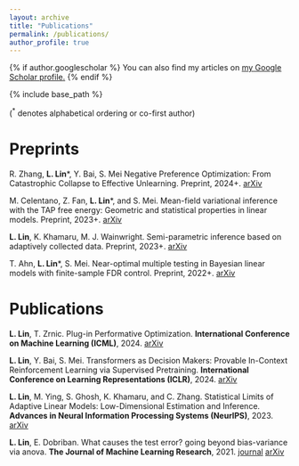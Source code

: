 ```yaml
---
layout: archive
title: "Publications"
permalink: /publications/
author_profile: true
---
```


{% if author.googlescholar %}
  You can also find my articles on <u><a href="{{author.googlescholar}}">my Google Scholar profile</a>.</u>
{% endif %}

{% include base_path %}

($^*$ denotes alphabetical ordering or co-first author)

# Preprints

R. Zhang, **L. Lin***, Y. Bai, S. Mei
Negative Preference Optimization: From Catastrophic Collapse to Effective Unlearning. Preprint, 2024+. [arXiv](https://arxiv.org/abs/2404.05868)

M. Celentano, Z. Fan, **L. Lin***, and S. Mei.
Mean-field variational inference with the TAP free energy: Geometric and statistical properties in linear models. Preprint, 2023+. [arXiv](https://arxiv.org/abs/2311.08442)

**L. Lin**, K. Khamaru, M. J. Wainwright.
Semi-parametric inference based on adaptively collected data. Preprint, 2023+. [arXiv](https://arxiv.org/abs/2303.02534)

T. Ahn, **L. Lin***, S. Mei.
Near-optimal multiple testing in Bayesian linear models with finite-sample FDR control. Preprint, 2022+. [arXiv](https://arxiv.org/abs/2211.02778)



# Publications

**L. Lin**, T. Zrnic. 
Plug-in Performative Optimization. **International Conference on Machine Learning (ICML)**, 2024. [arXiv](https://arxiv.org/abs/2305.18728)

**L. Lin**, Y. Bai, S. Mei.
Transformers as Decision Makers: Provable In-Context Reinforcement Learning via Supervised Pretraining. **International Conference on Learning Representations (ICLR)**, 2024. [arXiv](https://arxiv.org/abs/2310.08566)

**L. Lin**, M. Ying, S. Ghosh, K. Khamaru, and C. Zhang.
Statistical Limits of Adaptive Linear Models: Low-Dimensional Estimation and Inference. **Advances in Neural Information Processing Systems (NeurIPS)**, 2023. [arXiv](https://arxiv.org/abs/2310.00532)


**L. Lin**, E. Dobriban.
What causes the test error? going beyond bias-variance via anova. **The Journal of Machine Learning Research**, 2021. [journal](https://www.jmlr.org/papers/v22/20-1211.html) [arXiv](https://arxiv.org/abs/2010.05170) 






